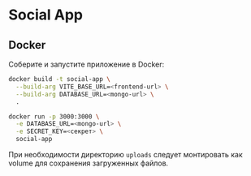 # Social App

## Docker

Соберите и запустите приложение в Docker:

```bash
docker build -t social-app \
  --build-arg VITE_BASE_URL=<frontend-url> \
  --build-arg DATABASE_URL=<mongo-url> \
  .

docker run -p 3000:3000 \
  -e DATABASE_URL=<mongo-url> \
  -e SECRET_KEY=<секрет> \
  social-app
```

При необходимости директорию `uploads` следует монтировать как volume для сохранения загруженных файлов.
